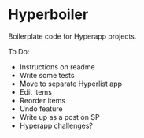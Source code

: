 # Hyperboiler

Boilerplate code for Hyperapp projects.

To Do:

* Instructions on readme
* Write some tests
* Move to separate Hyperlist app
* Edit items
* Reorder items
* Undo feature
* Write up as a post on SP
* Hyperapp challenges?
